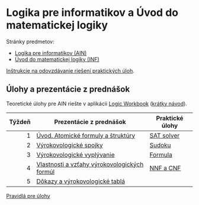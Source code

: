 Logika pre informatikov a Úvod do matematickej logiky
=====================================================

Stránky predmetov:
* [Logika pre informatikov (AIN)](https://dai.fmph.uniba.sk/w/Course:Logic_for_CS/sk)
* [Úvod do matematickej logiky (INF)](http://www.dcs.fmph.uniba.sk/~mazak/vyucba/udml/)

[Inštrukcie na odovzdávanie riešení praktických úloh](docs/odovzdavanie.md).

Úlohy a prezentácie z prednášok
-------------------------------

Teoretické úlohy pre AIN riešte v aplikácii
[Logic Workbook](https://fmfi-uk-1-ain-412.github.io/workbook/)
([krátky návod](https://github.com/FMFI-UK-1-AIN-412/lpi-private/tree/main/teoreticke-ain#krátky-návod)).

| Týždeň | Prezentácie z prednášok | Praktické úlohy |
|-------:|-------------------------|-----------------|
| 1 | [Úvod. Atomické formuly a štruktúry](prednasky/pr01.pdf) | [SAT solver](prakticke/pu01) |
| 2 | [Výrokovologické spojky](prednasky/pr02.pdf) | [Sudoku](prakticke/pu02) |
| 3 | [Výrokovologické vyplývanie](prednasky/pr03.pdf) | [Formula](prakticke/pu03) |
| 4 | [Vlastnosti a vzťahy výrokovologických formúl](prednasky/pr04.pdf) | [NNF a CNF](prakticke/pu04) |
| 5 | [Dôkazy a výrokovologické tablá](prednasky/pr05.pdf) | |

[Pravidlá pre úlohy](http://dai.fmph.uniba.sk/w/Course:Logic_for_CS/sk#pravidla-uloh)
